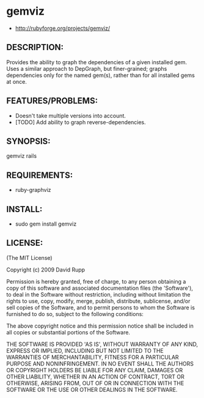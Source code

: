# gemviz

* http://rubyforge.org/projects/gemviz/

## DESCRIPTION:

Provides the ability to graph the dependencies of a given installed gem. Uses a similar approach to DepGraph, but finer-grained; graphs dependencies only for the named gem(s), rather than for all installed gems at once.

## FEATURES/PROBLEMS:

* Doesn't take multiple versions into account.
* [TODO] Add ability to graph reverse-dependencies.

## SYNOPSIS:

  gemviz rails

## REQUIREMENTS:

* ruby-graphviz

## INSTALL:

* sudo gem install gemviz

## LICENSE:

(The MIT License)

Copyright (c) 2009 David Rupp

Permission is hereby granted, free of charge, to any person obtaining
a copy of this software and associated documentation files (the
'Software'), to deal in the Software without restriction, including
without limitation the rights to use, copy, modify, merge, publish,
distribute, sublicense, and/or sell copies of the Software, and to
permit persons to whom the Software is furnished to do so, subject to
the following conditions:

The above copyright notice and this permission notice shall be
included in all copies or substantial portions of the Software.

THE SOFTWARE IS PROVIDED 'AS IS', WITHOUT WARRANTY OF ANY KIND,
EXPRESS OR IMPLIED, INCLUDING BUT NOT LIMITED TO THE WARRANTIES OF
MERCHANTABILITY, FITNESS FOR A PARTICULAR PURPOSE AND NONINFRINGEMENT.
IN NO EVENT SHALL THE AUTHORS OR COPYRIGHT HOLDERS BE LIABLE FOR ANY
CLAIM, DAMAGES OR OTHER LIABILITY, WHETHER IN AN ACTION OF CONTRACT,
TORT OR OTHERWISE, ARISING FROM, OUT OF OR IN CONNECTION WITH THE
SOFTWARE OR THE USE OR OTHER DEALINGS IN THE SOFTWARE.
